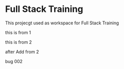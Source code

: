 # Full Stack Training
 This projecgt used as workspace for Full Stack Training 
 
 this is from 1
 
 this is from 2

 after Add from 2

 bug 002
